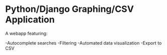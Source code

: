 Python/Django Graphing/CSV Application
========

A webapp featuring:

-Autocomplete searches
-Filtering
-Automated data visualization
-Export to CSV
